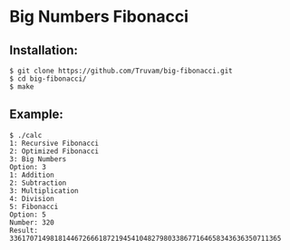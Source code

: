 # Big Numbers Fibonacci
## Installation:
```
$ git clone https://github.com/Truvam/big-fibonacci.git
$ cd big-fibonacci/ 
$ make
```
## Example:
```
$ ./calc
1: Recursive Fibonacci
2: Optimized Fibonacci
3: Big Numbers
Option: 3
1: Addition
2: Subtraction
3: Multiplication
4: Division
5: Fibonacci
Option: 5
Number: 320
Result: 3361707149818144672666187219454104827980338677164658343636350711365
```
